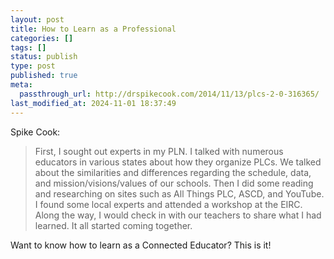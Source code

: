 ```yaml
---
layout: post
title: How to Learn as a Professional
categories: []
tags: []
status: publish
type: post
published: true
meta:
  passthrough_url: http://drspikecook.com/2014/11/13/plcs-2-0-316365/
last_modified_at: 2024-11-01 18:37:49
---
```


Spike Cook:


>First, I sought out experts in my PLN. I talked with numerous educators in various states about how they organize PLCs. We talked about the similarities and differences regarding the schedule, data, and mission/visions/values of our schools. Then I did some reading and researching on sites such as All Things PLC, ASCD, and YouTube. I found some local experts and attended a workshop at the EIRC. Along the way, I would check in with our teachers to share what I had learned. It all started coming together.



Want to know how to learn as a Connected Educator? This is it!
